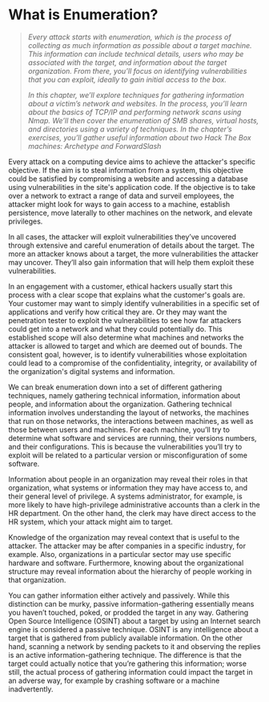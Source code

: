 # What is Enumeration?

> _Every attack starts with enumeration, which is the process of collecting as much information as possible about a target machine. This information can include technical details, users who may be associated with the target, and information about the target organization. From there, you’ll focus on identifying vulnerabilities that you can exploit, ideally to gain initial access to the box._
>
> _In this chapter, we’ll explore techniques for gathering information about a victim’s network and websites. In the process, you’ll learn about the basics of TCP/IP and performing network scans using Nmap. We’ll then cover the enumeration of SMB shares, virtual hosts, and directories using a variety of techniques. In the chapter’s exercises, you’ll gather useful information about two Hack The Box machines: Archetype and ForwardSlash_

Every attack on a computing device aims to achieve the attacker's specific objective. If the aim is to steal information from a system, this objective could be satisfied by compromising a website and accessing a database using vulnerabilities in the site's application code. If the objective is to take over a network to extract a range of data and surveil employees, the attacker might look for ways to gain access to a machine, establish persistence, move laterally to other machines on the network, and elevate privileges.

In all cases, the attacker will exploit vulnerabilities they’ve uncovered through extensive and careful enumeration of details about the target. The more an attacker knows about a target, the more vulnerabilities the attacker may uncover. They’ll also gain information that will help them exploit these vulnerabilities.

In an engagement with a customer, ethical hackers usually start this process with a clear scope that explains what the customer's goals are. Your customer may want to simply identify vulnerabilities in a specific set of applications and verify how critical they are. Or they may want the penetration tester to exploit the vulnerabilities to see how far attackers could get into a network and what they could potentially do. This established scope will also determine what machines and networks the attacker is allowed to target and which are deemed out of bounds. The consistent goal, however, is to identify vulnerabilities whose exploitation could lead to a compromise of the confidentiality, integrity, or availability of the organization's digital systems and information.

We can break enumeration down into a set of different gathering techniques, namely gathering technical information, information about people, and information about the organization. Gathering technical information involves understanding the layout of networks, the machines that run on those networks, the interactions between machines, as well as those between users and machines. For each machine, you’ll try to determine what software and services are running, their versions numbers, and their configurations. This is because the vulnerabilities you’ll try to exploit will be related to a particular version or misconfiguration of some software.

Information about people in an organization may reveal their roles in that organization, what systems or information they may have access to, and their general level of privilege. A systems administrator, for example, is more likely to have high-privilege administrative accounts than a clerk in the HR department. On the other hand, the clerk may have direct access to the HR system, which your attack might aim to target.

Knowledge of the organization may reveal context that is useful to the attacker. The attacker may be after companies in a specific industry, for example. Also, organizations in a particular sector may use specific hardware and software. Furthermore, knowing about the organizational structure may reveal information about the hierarchy of people working in that organization.

You can gather information either actively and passively. While this distinction can be murky, passive information-gathering essentially means you haven’t touched, poked, or prodded the target in any way. Gathering Open Source Intelligence \(OSINT\) about a target by using an Internet search engine is considered a passive technique. OSINT is any intelligence about a target that is gathered from publicly available information. On the other hand, scanning a network by sending packets to it and observing the replies is an active information-gathering technique. The difference is that the target could actually notice that you’re gathering this information; worse still, the actual process of gathering information could impact the target in an adverse way, for example by crashing software or a machine inadvertently.

